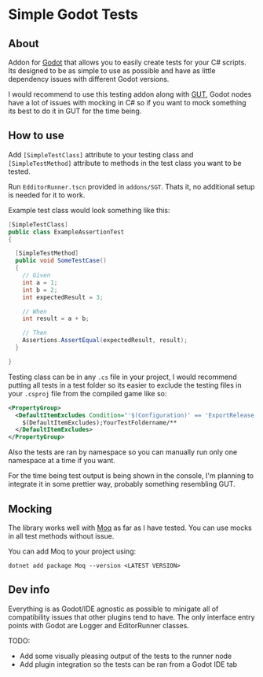 Simple Godot Tests
=========

About
-----

Addon for [Godot](https://github.com/godotengine/godot) that allows you to easily create tests for your C# scripts. Its designed to be as simple to use as possible and have as little dependency issues with different Godot versions.

I would recommend to use this testing addon along with [GUT](https://github.com/bitwes/Gut), Godot nodes have a lot of issues with mocking in C# so if you want to mock something its best to do it in GUT for the time being.

How to use
-----

Add `[SimpleTestClass]` attribute to your testing class and `[SimpleTestMethod]` attribute to methods in the test class you want to be tested.

Run `EdditorRunner.tscn` provided in `addons/SGT`. Thats it, no additional setup is needed for it to work.

Example test class would look something like this:

```cs
[SimpleTestClass]
public class ExampleAssertionTest
{

  [SimpleTestMethod]
  public void SomeTestCase()
  {
    // Given
    int a = 1;
    int b = 2;
    int expectedResult = 3;

    // When
    int result = a + b;

    // Then
    Assertions.AssertEqual(expectedResult, result);
  }

}
```

Testing class can be in any `.cs` file in your project, I would recommend putting all tests in a test folder so its easier to exclude the testing files in your `.csproj` file from the compiled game like so:

```xml
<PropertyGroup>
  <DefaultItemExcludes Condition="'$(Configuration)' == 'ExportRelease'">
    $(DefaultItemExcludes);YourTestFoldername/**
  </DefaultItemExcludes>
</PropertyGroup>
```

Also the tests are ran by namespace so you can manually run only one namespace at a time if you want.

For the time being test output is being shown in the console, I'm planning to integrate it in some prettier way, probably something resembling GUT.

Mocking
----

The library works well with [Moq](https://github.com/moq/moq) as far as I have tested. You can use mocks in all test methods without issue.

You can add Moq to your project using:
```
dotnet add package Moq --version <LATEST VERSION>
```


Dev info
-----

Everything is as Godot/IDE agnostic as possible to minigate all of compatibility issues that other plugins tend to have. The only interface entry points with Godot are Logger and EditorRunner classes.

TODO:
- Add some visually pleasing output of the tests to the runner node
- Add plugin integration so the tests can be ran from a Godot IDE tab

